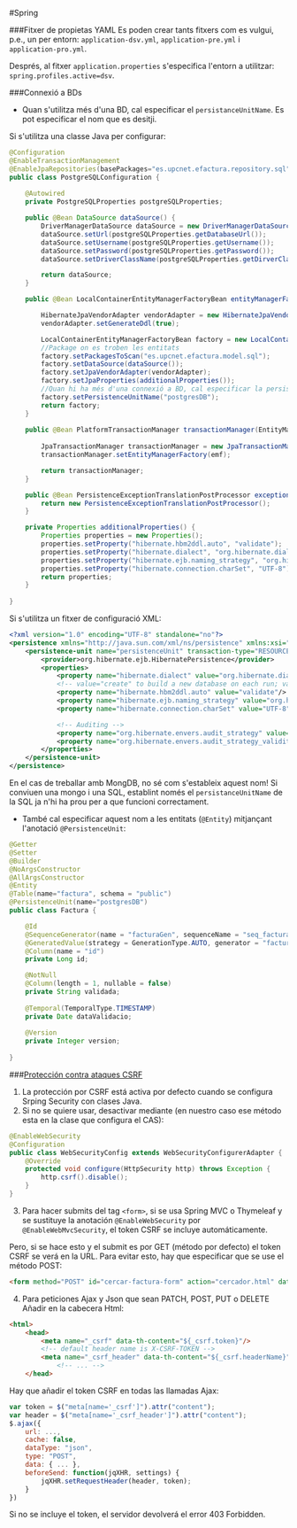#Spring

###Fitxer de propietas YAML
Es poden crear tants fitxers com es vulgui, p.e., un per entorn: <code>application-dsv.yml</code>, <code>application-pre.yml</code> i <code>application-pro.yml</code>. 

Després, al fitxer <code>application.properties</code> s'especifica l'entorn a utilitzar: <code>spring.profiles.active=dsv</code>.


###Connexió a BDs
* Quan s'utilitza més d'una BD, cal especificar el <code>persistanceUnitName</code>. Es pot especificar el nom que es desitji.

Si s'utilitza una classe Java per configurar:
```java
@Configuration
@EnableTransactionManagement
@EnableJpaRepositories(basePackages="es.upcnet.efactura.repository.sql")
public class PostgreSQLConfiguration {
	
	@Autowired
	private PostgreSQLProperties postgreSQLProperties;

	public @Bean DataSource dataSource() {
		DriverManagerDataSource dataSource = new DriverManagerDataSource();
		dataSource.setUrl(postgreSQLProperties.getDatabaseUrl());
		dataSource.setUsername(postgreSQLProperties.getUsername());
		dataSource.setPassword(postgreSQLProperties.getPassword());
		dataSource.setDriverClassName(postgreSQLProperties.getDirverClassName());

		return dataSource;
	}

	public @Bean LocalContainerEntityManagerFactoryBean entityManagerFactory() {

		HibernateJpaVendorAdapter vendorAdapter = new HibernateJpaVendorAdapter();
		vendorAdapter.setGenerateDdl(true);

		LocalContainerEntityManagerFactoryBean factory = new LocalContainerEntityManagerFactoryBean();
		//Package on es troben les entitats
		factory.setPackagesToScan("es.upcnet.efactura.model.sql");
		factory.setDataSource(dataSource());
		factory.setJpaVendorAdapter(vendorAdapter);
		factory.setJpaProperties(additionalProperties());
		//Quan hi ha més d'una connexió a BD, cal especificar la persistenceUnitName:
		factory.setPersistenceUnitName("postgresDB");
		return factory;
	}
	
	public @Bean PlatformTransactionManager transactionManager(EntityManagerFactory emf) {
		
		JpaTransactionManager transactionManager = new JpaTransactionManager();
		transactionManager.setEntityManagerFactory(emf);

		return transactionManager;
	}

	public @Bean PersistenceExceptionTranslationPostProcessor exceptionTranslation() {
		return new PersistenceExceptionTranslationPostProcessor();
	}

	private Properties additionalProperties() {
		Properties properties = new Properties();
		properties.setProperty("hibernate.hbm2ddl.auto", "validate");
		properties.setProperty("hibernate.dialect", "org.hibernate.dialect.PostgreSQLDialect");
		properties.setProperty("hibernate.ejb.naming_strategy", "org.hibernate.cfg.ImprovedNamingStrategy");
		properties.setProperty("hibernate.connection.charSet", "UTF-8");
		return properties;
	}
	
}
```
    
Si s'utilitza un fitxer de configuració XML:
    
```XML
<?xml version="1.0" encoding="UTF-8" standalone="no"?>
<persistence xmlns="http://java.sun.com/xml/ns/persistence" xmlns:xsi="http://www.w3.org/2001/XMLSchema-instance" version="2.0" xsi:schemaLocation="http://java.sun.com/xml/ns/persistence ">http://java.sun.com/xml/ns/persistence/persistence_2_0.xsd">
	<persistence-unit name="persistenceUnit" transaction-type="RESOURCE_LOCAL">
        <provider>org.hibernate.ejb.HibernatePersistence</provider>
        <properties>
            <property name="hibernate.dialect" value="org.hibernate.dialect.PostgreSQLDialect"/>
            <!-- value="create" to build a new database on each run; value="update" to modify an existing database; value="create-drop" means the same as "create" but also drops tables when Hibernate closes; value="validate" makes no changes to the database -->
            <property name="hibernate.hbm2ddl.auto" value="validate"/>
            <property name="hibernate.ejb.naming_strategy" value="org.hibernate.cfg.ImprovedNamingStrategy"/>
            <property name="hibernate.connection.charSet" value="UTF-8"/>

            <!-- Auditing -->
            <property name="org.hibernate.envers.audit_strategy" value="org.hibernate.envers.strategy.ValidityAuditStrategy"/>
            <property name="org.hibernate.envers.audit_strategy_validity_store_revend_timestamp" value="true" />
        </properties>
    </persistence-unit>
</persistence>
```

En el cas de treballar amb MongDB, no sé com s'estableix aquest nom! Si conviuen una mongo i una SQL, establint només el ```persistanceUnitName``` de la SQL ja n'hi ha prou per a que funcioni correctament.

* També cal especificar aquest nom a les entitats (```@Entity```) mitjançant l'anotació ```@PersistenceUnit```:
```java
@Getter
@Setter
@Builder
@NoArgsConstructor
@AllArgsConstructor
@Entity
@Table(name="factura", schema = "public")
@PersistenceUnit(name="postgresDB")
public class Factura {

    @Id
    @SequenceGenerator(name = "facturaGen", sequenceName = "seq_factura")
    @GeneratedValue(strategy = GenerationType.AUTO, generator = "facturaGen")
    @Column(name = "id")
	private Long id;

	@NotNull
	@Column(length = 1, nullable = false)
	private String validada;
	
	@Temporal(TemporalType.TIMESTAMP)
	private Date dataValidacio;
	
	@Version
	private Integer version;
	
}
```

###[Protección contra ataques CSRF](http://docs.spring.io/spring-security/site/docs/3.2.4.RELEASE/reference/htmlsingle/#csrf)

1. La protección por CSRF está activa por defecto cuando se configura Srping Security con clases Java.
2. Si no se quiere usar, desactivar mediante (en nuestro caso ese método esta en la clase que configura el CAS):
```java
@EnableWebSecurity
@Configuration
public class WebSecurityConfig extends WebSecurityConfigurerAdapter {
	@Override
	protected void configure(HttpSecurity http) throws Exception {
		http.csrf().disable();
	}
}
```
3. Para hacer submits del tag <code>&lt;form></code>, si se usa Spring MVC o Thymeleaf y se sustituye la anotación <code>@EnableWebSecurity</code> por <code>@EnableWebMvcSecurity</code>, el token CSRF se incluye automáticamente.

Pero, si se hace esto y el submit es por GET (método por defecto) el token CSRF se verá en la URL. Para evitar esto, hay que especificar que se use el método POST:
```html
<form method="POST" id="cercar-factura-form" action="cercador.html" data-th-action="@{/}"></form>
```
4. Para peticiones Ajax y Json que sean PATCH, POST, PUT o DELETE
Añadir en la cabecera Html:
```html
<html>
	<head>
		<meta name="_csrf" data-th-content="${_csrf.token}"/>
		<!-- default header name is X-CSRF-TOKEN -->
		<meta name="_csrf_header" data-th-content="${_csrf.headerName}"/>
    		<!-- ... -->
  	</head>
```
Hay que añadir el token CSRF en todas las llamadas Ajax:
```javascript
var token = $("meta[name='_csrf']").attr("content");
var header = $("meta[name='_csrf_header']").attr("content");
$.ajax({
	url: ...,
	cache: false,
	dataType: "json",
	type: "POST",
	data: { ... },
	beforeSend: function(jqXHR, settings) {
		jqXHR.setRequestHeader(header, token);
	}
})
```
Si no se incluye el token, el servidor devolverá el error 403 Forbidden.
